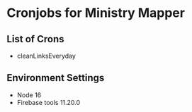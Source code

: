 # Cronjobs for Ministry Mapper

## List of Crons

- cleanLinksEveryday

## Environment Settings

- Node 16
- Firebase tools 11.20.0
